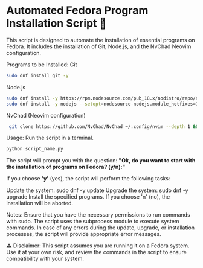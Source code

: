 # Automated Fedora Program Installation Script :robot:
This script is designed to automate the installation of essential programs on Fedora. It includes the installation of Git, Node.js, and the NvChad Neovim configuration.

Programs to be Installed:
Git

```bash
sudo dnf install git -y
``` 
Node.js

```bash
sudo dnf install -y https://rpm.nodesource.com/pub_18.x/nodistro/repo/nodesource-release-nodistro-1.noarch.rpm; 
sudo dnf install -y nodejs --setopt=nodesource-nodejs.module_hotfixes=1
```
NvChad (Neovim configuration)

```bash
 git clone https://github.com/NvChad/NvChad ~/.config/nvim --depth 1 && nvim
```
Usage:
Run the script in a terminal.

```bash
python script_name.py
```
The script will prompt you with the question: **"Ok, do you want to start with the installation of programs on Fedora? (y/n):"**

If you choose **'y'** (yes), the script will perform the following tasks:

Update the system: sudo dnf -y update
Upgrade the system: sudo dnf -y upgrade
Install the specified programs.
If you choose 'n' (no), the installation will be aborted.

Notes:
Ensure that you have the necessary permissions to run commands with sudo.
The script uses the subprocess module to execute system commands.
In case of any errors during the update, upgrade, or installation processes, the script will provide appropriate error messages.

:warning: Disclaimer:
This script assumes you are running it on a Fedora system. Use it at your own risk, and review the commands in the script to ensure compatibility with your system.